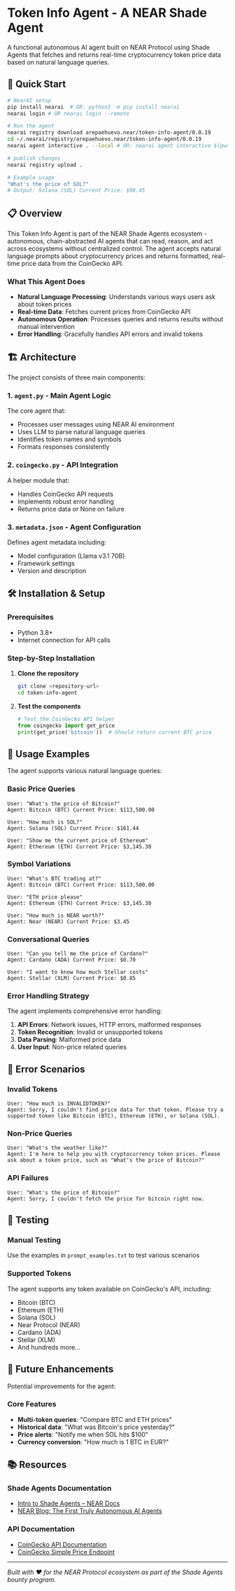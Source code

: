 # Token Info Agent - A NEAR Shade Agent

A functional autonomous AI agent built on NEAR Protocol using Shade Agents that fetches and returns real-time cryptocurrency token price data based on natural language queries.

## 🚀 Quick Start

```bash
# NearAI setup
pip install nearai  # OR: python3 -m pip install nearai
nearai login # OR nearai login --remote

# Run the agent
nearai registry download arepaehuevo.near/token-info-agent/0.0.19
cd ~/.nearai/registry/arepaehuevo.near/token-info-agent/0.0.19
nearai agent interactive . --local # OR: nearai agent interactive $(pwd) --local

# publish changes
nearai registry upload .

# Example usage
"What's the price of SOL?"
# Output: Solana (SOL) Current Price: $98.45
```

## 📋 Overview

This Token Info Agent is part of the NEAR Shade Agents ecosystem - autonomous, chain-abstracted AI agents that can read, reason, and act across ecosystems without centralized control. The agent accepts natural language prompts about cryptocurrency prices and returns formatted, real-time price data from the CoinGecko API.

### What This Agent Does

- **Natural Language Processing**: Understands various ways users ask about token prices
- **Real-time Data**: Fetches current prices from CoinGecko API
- **Autonomous Operation**: Processes queries and returns results without manual intervention
- **Error Handling**: Gracefully handles API errors and invalid tokens

## 🏗️ Architecture

The project consists of three main components:

### 1. `agent.py` - Main Agent Logic
The core agent that:
- Processes user messages using NEAR AI environment
- Uses LLM to parse natural language queries
- Identifies token names and symbols
- Formats responses consistently

### 2. `coingecko.py` - API Integration
A helper module that:
- Handles CoinGecko API requests
- Implements robust error handling
- Returns price data or None on failure

### 3. `metadata.json` - Agent Configuration
Defines agent metadata including:
- Model configuration (Llama v3.1 70B)
- Framework settings
- Version and description

## 🛠️ Installation & Setup

### Prerequisites
- Python 3.8+
- Internet connection for API calls

### Step-by-Step Installation

1. **Clone the repository**
   ```bash
   git clone <repository-url>
   cd token-info-agent
   ```

2. **Test the components**
   ```python
   # Test the CoinGecko API helper
   from coingecko import get_price
   print(get_price('bitcoin'))  # Should return current BTC price
   ```

## 🎯 Usage Examples

The agent supports various natural language queries:

### Basic Price Queries
```
User: "What's the price of Bitcoin?"
Agent: Bitcoin (BTC) Current Price: $113,500.00

User: "How much is SOL?"
Agent: Solana (SOL) Current Price: $161.44

User: "Show me the current price of Ethereum"
Agent: Ethereum (ETH) Current Price: $3,145.30
```

### Symbol Variations
```
User: "What's BTC trading at?"
Agent: Bitcoin (BTC) Current Price: $113,500.00

User: "ETH price please"
Agent: Ethereum (ETH) Current Price: $3,145.30

User: "How much is NEAR worth?"
Agent: Near (NEAR) Current Price: $3.45
```

### Conversational Queries
```
User: "Can you tell me the price of Cardano?"
Agent: Cardano (ADA) Current Price: $0.70

User: "I want to know how much Stellar costs"
Agent: Stellar (XLM) Current Price: $0.85
```

### Error Handling Strategy

The agent implements comprehensive error handling:

1. **API Errors**: Network issues, HTTP errors, malformed responses
2. **Token Recognition**: Invalid or unsupported tokens
3. **Data Parsing**: Malformed price data
4. **User Input**: Non-price related queries

## 🚨 Error Scenarios

### Invalid Tokens
```
User: "How much is INVALIDTOKEN?"
Agent: Sorry, I couldn't find price data for that token. Please try a supported token like Bitcoin (BTC), Ethereum (ETH), or Solana (SOL).
```

### Non-Price Queries
```
User: "What's the weather like?"
Agent: I'm here to help you with cryptocurrency token prices. Please ask about a token price, such as "What's the price of Bitcoin?"
```

### API Failures
```
User: "What's the price of Bitcoin?"
Agent: Sorry, I couldn't fetch the price for bitcoin right now.
```

## 🧪 Testing

### Manual Testing
Use the examples in `prompt_examples.txt` to test various scenarios

### Supported Tokens
The agent supports any token available on CoinGecko's API, including:
- Bitcoin (BTC)
- Ethereum (ETH)
- Solana (SOL)
- Near Protocol (NEAR)
- Cardano (ADA)
- Stellar (XLM)
- And hundreds more...

## 🔮 Future Enhancements

Potential improvements for the agent:

### Core Features
- **Multi-token queries**: "Compare BTC and ETH prices"
- **Historical data**: "What was Bitcoin's price yesterday?"
- **Price alerts**: "Notify me when SOL hits $100"
- **Currency conversion**: "How much is 1 BTC in EUR?"

## 📚 Resources

### Shade Agents Documentation
- [Intro to Shade Agents – NEAR Docs](https://docs.near.org/ai/shade-agents/introduction)
- [NEAR Blog: The First Truly Autonomous AI Agents](https://www.near.org/blog/shade-agents-the-first-truly-autonomous-ai-agents)

### API Documentation
- [CoinGecko API Documentation](https://www.coingecko.com/en/api/documentation)
- [CoinGecko Simple Price Endpoint](https://www.coingecko.com/en/api/documentation#operations-simple-get_simple_price)

---

*Built with ❤️ for the NEAR Protocol ecosystem as part of the Shade Agents bounty program.*
